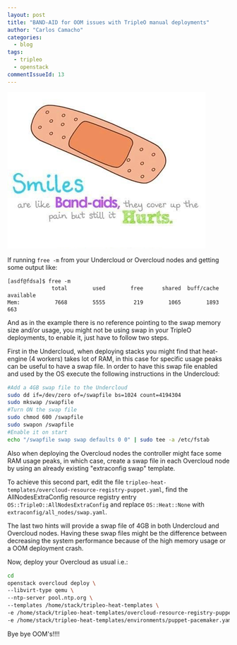 ```yaml
---
layout: post
title: "BAND-AID for OOM issues with TripleO manual deployments"
author: "Carlos Camacho"
categories:
  - blog
tags:
  - tripleo
  - openstack
commentIssueId: 13
---
```

![](/static/bandaid.jpg)

If running `free -m` from your Undercloud or Overcloud nodes and
getting some output like:

```
[asdf@fdsa]$ free -m
              total        used        free      shared  buff/cache   available
Mem:           7668        5555         219        1065        1893         663
```

And as in the example there is no reference pointing
to the swap memory size and/or usage, you might not be using swap
in your TripleO deployments, to enable it, just have
to follow two steps.

First in the Undercloud, when deploying stacks you might find
that heat-engine (4 workers) takes lot of RAM, in this
case for specific usage peaks can be useful to have a
swap file. In order to have this swap file enabled and used by the OS
execute the following instructions in the Undercloud:

```bash
#Add a 4GB swap file to the Undercloud
sudo dd if=/dev/zero of=/swapfile bs=1024 count=4194304
sudo mkswap /swapfile
#Turn ON the swap file
sudo chmod 600 /swapfile
sudo swapon /swapfile
#Enable it on start
echo "/swapfile swap swap defaults 0 0" | sudo tee -a /etc/fstab
```

Also when deploying the Overcloud nodes the controller might face
some RAM usage peaks, in which case, create a swap file in each
Overcloud node by using an already existing "extraconfig swap"
template.

To achieve this second part, edit the file
`tripleo-heat-templates/overcloud-resource-registry-puppet.yaml`,
find the AllNodesExtraConfig resource registry entry `OS::TripleO::AllNodesExtraConfig`
and replace `OS::Heat::None` with `extraconfig/all_nodes/swap.yaml`.

The last two hints will provide a swap file of 4GB in
both Undercloud and Overcloud nodes.
Having these swap files might be the difference between
decreasing the system performance because of the
high memory usage or a OOM deployment crash.

Now, deploy your Overcloud as usual i.e.:

```bash
cd
openstack overcloud deploy \
--libvirt-type qemu \
--ntp-server pool.ntp.org \
--templates /home/stack/tripleo-heat-templates \
-e /home/stack/tripleo-heat-templates/overcloud-resource-registry-puppet.yaml \
-e /home/stack/tripleo-heat-templates/environments/puppet-pacemaker.yaml
```

Bye bye OOM's!!!!
